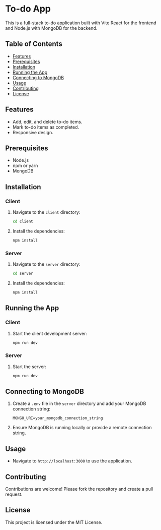 # To-do App

This is a full-stack to-do application built with Vite React for the frontend and Node.js with MongoDB for the backend.

## Table of Contents
- [Features](#features)
- [Prerequisites](#prerequisites)
- [Installation](#installation)
- [Running the App](#running-the-app)
- [Connecting to MongoDB](#connecting-to-mongodb)
- [Usage](#usage)
- [Contributing](#contributing)
- [License](#license)

## Features
- Add, edit, and delete to-do items.
- Mark to-do items as completed.
- Responsive design.

## Prerequisites
- Node.js
- npm or yarn
- MongoDB

## Installation

### Client
1. Navigate to the `client` directory:
    ```bash
    cd client
    ```
2. Install the dependencies:
    ```bash
    npm install
    ```

### Server
1. Navigate to the `server` directory:
    ```bash
    cd server
    ```
2. Install the dependencies:
    ```bash
    npm install
    ```

## Running the App

### Client
1. Start the client development server:
    ```bash
    npm run dev
    ```

### Server
1. Start the server:
    ```bash
    npm run dev
    ```

## Connecting to MongoDB
1. Create a `.env` file in the `server` directory and add your MongoDB connection string:
    ```
    MONGO_URI=your_mongodb_connection_string
    ```
2. Ensure MongoDB is running locally or provide a remote connection string.

## Usage
- Navigate to `http://localhost:3000` to use the application.

## Contributing
Contributions are welcome! Please fork the repository and create a pull request.

## License
This project is licensed under the MIT License.
